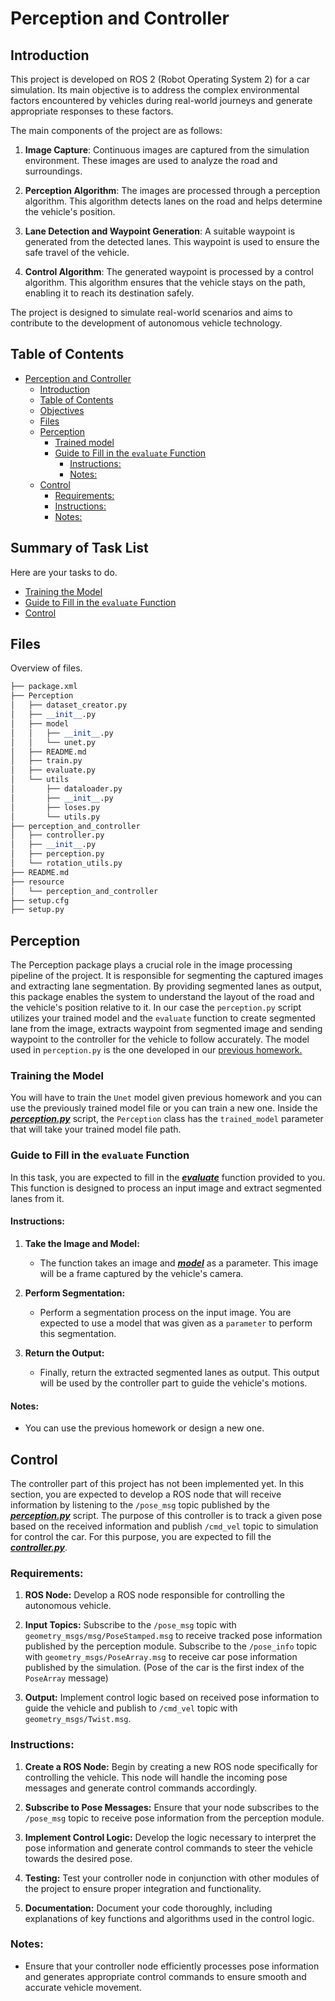 # Perception and Controller

## Introduction

This project is developed on ROS 2 (Robot Operating System 2) for a car simulation. Its main objective is to address the complex environmental factors encountered by vehicles during real-world journeys and generate appropriate responses to these factors.

The main components of the project are as follows:

1. **Image Capture**: Continuous images are captured from the simulation environment. These images are used to analyze the road and surroundings.

2. **Perception Algorithm**: The images are processed through a perception algorithm. This algorithm detects lanes on the road and helps determine the vehicle's position.

3. **Lane Detection and Waypoint Generation**: A suitable waypoint is generated from the detected lanes. This waypoint is used to ensure the safe travel of the vehicle.

4. **Control Algorithm**: The generated waypoint is processed by a control algorithm. This algorithm ensures that the vehicle stays on the path, enabling it to reach its destination safely.

The project is designed to simulate real-world scenarios and aims to contribute to the development of autonomous vehicle technology.

## Table of Contents
- [Perception and Controller](#perception-and-controller)
  - [Introduction](#introduction)
  - [Table of Contents](#table-of-contents)
  - [Objectives](#objectives)
  - [Files](#files)
  - [Perception](#perception)
    - [Trained model](#trained-model)
    - [Guide to Fill in the `evaluate` Function](#guide-to-fill-in-the-evaluate-function)
      - [Instructions:](#instructions)
      - [Notes:](#notes)
  - [Control](#control)
    - [Requirements:](#requirements)
    - [Instructions:](#instructions-1)
    - [Notes:](#notes-1)


## Summary of Task List
Here are your tasks to do.
* [Training the Model](#Training-the-Model)
* [Guide to Fill in the `evaluate` Function](#guide-to-fill-in-the-evaluate-function)
* [Control](#control)



## Files
Overview of files.
```python
├── package.xml
├── Perception
│   ├── dataset_creator.py
│   ├── __init__.py
│   ├── model
│   │   ├── __init__.py
│   │   └── unet.py
│   ├── README.md
│   ├── train.py
│   ├── evaluate.py
│   └── utils
│       ├── dataloader.py
│       ├── __init__.py
│       ├── loses.py
│       └── utils.py
├── perception_and_controller
│   ├── controller.py
│   ├── __init__.py
│   ├── perception.py
│   └── rotation_utils.py
├── README.md
├── resource
│   └── perception_and_controller
├── setup.cfg
├── setup.py
```
## Perception

The Perception package plays a crucial role in the image processing pipeline of the project. It is responsible for segmenting the captured images and extracting lane segmentation. By providing segmented lanes as output, this package enables the system to understand the layout of the road and the vehicle's position relative to it. In our case the `perception.py` script utilizes your trained model and the `evaluate` function to create segmented lane from the image, extracts waypoint from segmented image and sending waypoint to the controller for the vehicle to follow accurately. The model used in `perception.py` is the one developed in our [previous homework.](https://github.com/MrSkyGodz/Perception-Project)

### Training the Model

You will have to train the `Unet` model given previous homework and you can use the previously trained model file or you can train a new one. Inside the [***perception.py***](perception_and_controller/perception.py) script, the `Perception` class has the `trained_model` parameter that will take your trained model file path. 

### Guide to Fill in the `evaluate` Function

In this task, you are expected to fill in the [***evaluate***](https://github.com/MrSkyGodz/Perception-Project/blob/main/evaluate.py) function provided to you. This function is designed to process an input image and extract segmented lanes from it. 

#### Instructions:

1. **Take the Image and Model:**
    - The function takes an image and [***model***](https://github.com/MrSkyGodz/Perception-Project/blob/main/model/unet.py) as a parameter. This image will be a frame captured by the vehicle's camera.

2. **Perform Segmentation:**
    - Perform a segmentation process on the input image. You are expected to use a model that was given as a `parameter` to perform this segmentation.

3. **Return the Output:**
    - Finally, return the extracted segmented lanes as output. This output will be used by the controller part to guide the vehicle's motions.

#### Notes:
- You can use the previous homework or design a new one.



## Control
The controller part of this project has not been implemented yet. In this section, you are expected to develop a ROS node that will receive information by listening to the `/pose_msg` topic published by the [***perception.py***](perception_and_controller/perception.py) script. The purpose of this controller is to track a given pose based on the received information and publish `/cmd_vel` topic to simulation for control the car. For this purpose, you are expected to fill the [***controller.py***](perception_and_controller/controller.py).

### Requirements:

1. **ROS Node:** Develop a ROS node responsible for controlling the autonomous vehicle.

2. **Input Topics:** Subscribe to the `/pose_msg` topic with `geometry_msgs/msg/PoseStamped.msg` to receive tracked pose information published by the perception module. Subscribe to the `/pose_info` topic with `geometry_msgs/PoseArray.msg` to receive car pose information published by the simulation. (Pose of the car is the first index of the `PoseArray` message)

3. **Output:** Implement control logic based on received pose information to guide the vehicle and publish to `/cmd_vel` topic with `geometry_msgs/Twist.msg`.

### Instructions:

1. **Create a ROS Node:** Begin by creating a new ROS node specifically for controlling the vehicle. This node will handle the incoming pose messages and generate control commands accordingly.

2. **Subscribe to Pose Messages:** Ensure that your node subscribes to the `/pose_msg` topic to receive pose information from the perception module.

3. **Implement Control Logic:** Develop the logic necessary to interpret the pose information and generate control commands to steer the vehicle towards the desired pose.

4. **Testing:** Test your controller node in conjunction with other modules of the project to ensure proper integration and functionality.

5. **Documentation:** Document your code thoroughly, including explanations of key functions and algorithms used in the control logic.

### Notes:

- Ensure that your controller node efficiently processes pose information and generates appropriate control commands to ensure smooth and accurate vehicle movement.
